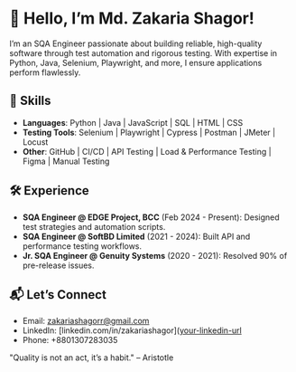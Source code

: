 # 👋 Hello, I’m Md. Zakaria Shagor!
I’m an SQA Engineer passionate about building reliable, high-quality software through test automation and rigorous testing. With expertise in Python, Java, Selenium, Playwright, and more, I ensure applications perform flawlessly.

## 🔧 Skills
- **Languages**: Python | Java | JavaScript | SQL | HTML | CSS  
- **Testing Tools**: Selenium | Playwright | Cypress | Postman | JMeter | Locust  
- **Other**: GitHub | CI/CD | API Testing | Load & Performance Testing | Figma | Manual Testing  

## 🛠️ Experience
- **SQA Engineer @ EDGE Project, BCC** (Feb 2024 - Present): Designed test strategies and automation scripts.  
- **SQA Engineer @ SoftBD Limited** (2021 - 2024): Built API and performance testing workflows.  
- **Jr. SQA Engineer @ Genuity Systems** (2020 - 2021): Resolved 90% of pre-release issues.

## 📬 Let’s Connect
- Email: [zakariashagorr@gmail.com](mailto:zakariashagorr@gmail.com)  
- LinkedIn: [linkedin.com/in/zakariashagor]([your-linkedin-url](https://www.linkedin.com/in/zakariashagor/)
- Phone: +8801307283035

"Quality is not an act, it’s a habit." – Aristotle
